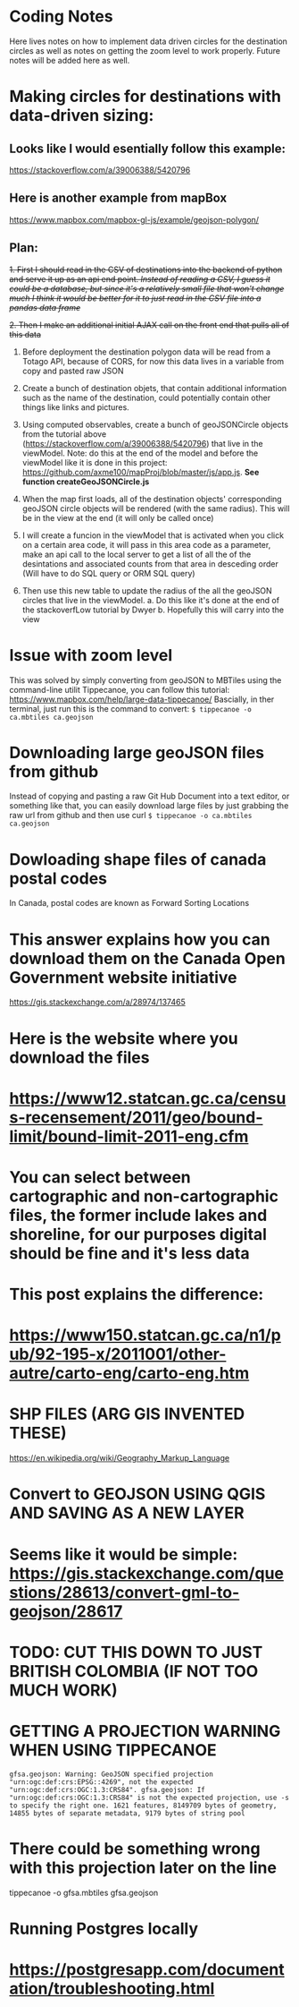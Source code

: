 # Coding Notes
Here lives notes on how to implement data driven circles for the destination circles as well as notes on getting the zoom level to work properly. Future notes will be added here as well.

# Making circles for destinations with data-driven sizing:
## Looks like I would esentially follow this example: 
https://stackoverflow.com/a/39006388/5420796
## Here is another example from mapBox
https://www.mapbox.com/mapbox-gl-js/example/geojson-polygon/

## Plan:

~~1. First I should read in the CSV of destinations into the backend of python and serve it up as an api end point.
*Instead of reading a CSV, I guess it could be a database, but since it's a relatively small file that won't change much I think it would be better for it to just read in the CSV file into a pandas data frame*~~

~~2. Then I make an additional initial AJAX call on the front end that pulls all of this data~~

1. Before deployment the destination polygon data will be read from a Totago API, because of CORS, for now this data lives in a variable from copy and pasted raw JSON

2. Create a bunch of destination objets, that contain additional information such as the name of the destination, could potentially contain other things like links and pictures.

4. Using computed observables, create a bunch of geoJSONCircle objects from the tutorial above (https://stackoverflow.com/a/39006388/5420796) that live in the viewModel. Note: do this at the end of the model and before the viewModel like it is done in this project: https://github.com/axme100/mapProj/blob/master/js/app.js. **See function createGeoJSONCircle.js**

5. When the map first loads, all of the destination objects' corresponding geoJSON circle objects will be rendered (with the same radius). This will be in the view at the end (it will only be called once)

6. I will create a funcion in the viewModel that is activated when you click on a certain area code, it will pass in this area code as a parameter, make an api call to the local server to get a list of all the of the desintations and associated counts from that area in desceding order (Will have to do SQL query or ORM SQL query)

7. Then use this new table to update the radius of the all the geoJSON circles that live in the viewModel.
	a. Do this like it's done at the end of the stackoverfLow tutorial by Dwyer
	b. Hopefully this will carry into the view

# Issue with zoom level
This was solved by simply converting from geoJSON to MBTiles using the command-line utilit Tippecanoe, you can follow this tutorial:
https://www.mapbox.com/help/large-data-tippecanoe/
Bascially, in ther terminal, just run this is the command to convert:
`$ tippecanoe -o ca.mbtiles ca.geojson`

# Downloading large geoJSON files from github
Instead of copying and pasting a raw Git Hub Document into a text editor, or something like that, you can easily download large files by just grabbing the raw url from github and then use curl
`$ tippecanoe -o ca.mbtiles ca.geojson`


# Dowloading shape files of canada postal codes
In Canada, postal codes are known as Forward Sorting Locations
# This answer explains how you can download them on the Canada Open Government website initiative
https://gis.stackexchange.com/a/28974/137465
# Here is the website where you download the files
# https://www12.statcan.gc.ca/census-recensement/2011/geo/bound-limit/bound-limit-2011-eng.cfm
# You can select between cartographic and non-cartographic files, the former include lakes and shoreline, for our purposes digital should be fine and it's less data
# This post explains the difference:
# https://www150.statcan.gc.ca/n1/pub/92-195-x/2011001/other-autre/carto-eng/carto-eng.htm
# SHP FILES (ARG GIS INVENTED THESE)
https://en.wikipedia.org/wiki/Geography_Markup_Language
# Convert to GEOJSON USING QGIS AND SAVING AS A NEW LAYER
# Seems like it would be simple: https://gis.stackexchange.com/questions/28613/convert-gml-to-geojson/28617
# TODO: CUT THIS DOWN TO JUST BRITISH COLOMBIA (IF NOT TOO MUCH WORK)
# GETTING A PROJECTION WARNING WHEN USING TIPPECANOE
`gfsa.geojson: Warning: GeoJSON specified projection "urn:ogc:def:crs:EPSG::4269", not the expected "urn:ogc:def:crs:OGC:1.3:CRS84".
gfsa.geojson: If "urn:ogc:def:crs:OGC:1.3:CRS84" is not the expected projection, use -s to specify the right one.
1621 features, 8149709 bytes of geometry, 14855 bytes of separate metadata, 9179 bytes of string pool`
# There could be something wrong with this projection later on the line
tippecanoe -o gfsa.mbtiles gfsa.geojson


# Running Postgres locally
# https://postgresapp.com/documentation/troubleshooting.html
